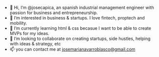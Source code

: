 - 👋 Hi, I’m @josecapica, an spanish industrial management engineer with passion for business and entrepreneurship.
- 👀 I’m interested in business & startups. I love fintech, proptech and mobility. 
- 🌱 I’m currently learning html & css becasue I want to be able to create MVPs for my ideas. 
- 💞️ I’m looking to collaborate on creating startups, side hustles, helping with ideas & strategy, etc
- 📫 you can contact me at josemarianavarroblasco@gmail.com

<!---
josecapica/josecapica is a ✨ special ✨ repository because its `README.md` (this file) appears on your GitHub profile.
You can click the Preview link to take a look at your changes.
--->
